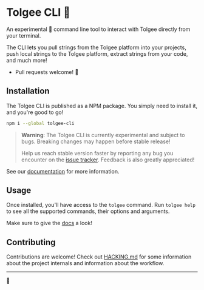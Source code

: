 # Tolgee CLI 🐁

An experimental 🧪 command line tool to interact with Tolgee directly from your terminal.

The CLI lets you pull strings from the Tolgee platform into your projects, push local strings to the Tolgee platform,
extract strings from your code, and much more!

- Pull requests welcome! 🤩

## Installation
The Tolgee CLI is published as a NPM package. You simply need to install it, and you're good to go!
```sh
npm i --global tolgee-cli
```

> **Warning**: The Tolgee CLI is currently experimental and subject to bugs. Breaking changes may happen before stable release!
>
> Help us reach stable version faster by reporting any bug you encounter on the [issue tracker](https://github.com/tolgee/tolgee-cli/issues/new?labels=bug).
> Feedback is also greatly appreciated!

See our [documentation](https://tolgee.io/tolgee-cli/installation) for more information.

## Usage
Once installed, you'll have access to the `tolgee` command. Run `tolgee help` to see all the supported commands, their
options and arguments.

Make sure to give the [docs](https://tolgee.io/tolgee-cli/usage) a look!

## Contributing
Contributions are welcome! Check out [HACKING.md](HACKING.md) for some information about the project internals and
information about the workflow.

----
🧀
